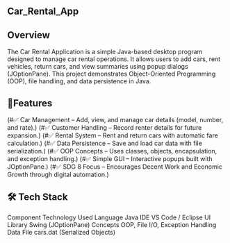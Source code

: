 ## Car_Rental_App

## Overview
The Car Rental Application is a simple Java-based desktop program designed to manage car rental operations.
It allows users to add cars, rent vehicles, return cars, and view summaries using popup dialogs (JOptionPane).
This project demonstrates Object-Oriented Programming (OOP), file handling, and data persistence in Java.

## 🧩Features
(#✅ Car Management – Add, view, and manage car details (model, number, and rate).)
(#✅ Customer Handling – Record renter details for future expansion.)
(#✅ Rental System – Rent and return cars with automatic fare calculation.)
(#✅ Data Persistence – Save and load car data with file serialization.)
(#✅ OOP Concepts – Uses classes, objects, encapsulation, and exception handling.)
(#✅ Simple GUI – Interactive popups built with JOptionPane.)
(#✅ SDG 8 Focus – Encourages Decent Work and Economic Growth through digital automation.)

## 🛠️ Tech Stack
Component	Technology Used
Language	Java
IDE	VS Code / Eclipse
UI Library	Swing (JOptionPane)
Concepts	OOP, File I/O, Exception Handling
Data File	cars.dat (Serialized Objects)
